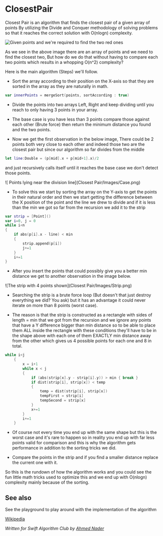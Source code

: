 # ClosestPair

Closest Pair is an algorithm that finds the closest pair of a given array of points By utilizing the Divide and Conquer methodology of solving problems so that it reaches the correct solution with O(nlogn) complexity.

![Given points and we're required to find the two red ones](../Images/1200px-Closest_pair_of_points.png)

As we see in the above image there are an array of points and we need to find the closest two, But how do we do that without having to compare each two points which results in a whopping O(n^2) complexity?

Here is the main algorithm (Steps) we'll follow.

- Sort the array according to their position on the X-axis so that they are sorted in the array as they are naturally in math.

```swift
var innerPoints = mergeSort(points, sortAccording : true)
```

- Divide the points into two arrays Left, Right and keep dividing until you reach to only having 3 points in your array.

- The base case is you have less than 3 points compare those against each other (Brute force) then return the minimum distance you found and the two points.

- Now we get the first observation in the below image, There could be 2 points both very close to each other and indeed those two are the closest pair but since our algorithm so far divides from the middle
 
```swift
let line:Double = (p[mid].x + p[mid+1].x)/2
```

and just recursively calls itself until it reaches the base case we don't detect those points.

![ Points lying near the division line](Closest Pair/Images/Case.png)

- To solve this we start by sorting the array on the Y-axis to get the points in their natural order and then we start getting the difference between the X position of the point and the line we drew to divide and if it is less than the min we got so far from the recursion we add it to the strip 

```swift
var strip = [Point]()   
var i=0, j = 0
while i<n
{
	if abs(p[i].x - line) < min
	{
		strip.append(p[i])
		j+=1
	}
	i+=1
}
```

- After you insert the points that could possibly give you a better min distance we get to another observation in the image below.

![The strip with 4 points shown](Closest Pair/Images/Strip.png)

- Searching the strip is a brute force loop (But doesn't that just destroy everything we did? You ask) but it has an advantage it could never iterate on more than 8 points (worst case).

- The reason is that the strip is constructed as a rectangle with sides of length = min that we got from the recursion and we ignore any points that have a Y difference bigger than min distance so to be able to place them ALL inside the rectangle with these conditions they'll have to be in the shape above with each one of them EXACTLY min distance away from the other which gives us 4 possible points for each one and 8 in total.

```swift
while i<j
    {
        x = i+1
        while x < j
        {
            if (abs(strip[x].y - strip[i].y)) > min { break }
            if dist(strip[i], strip[x]) < temp
            {
                temp = dist(strip[i], strip[x])
                tempFirst = strip[i]
                tempSecond = strip[x]
            }
            x+=1
        }
        i+=1
    }
```

- Of course not every time you end up with the same shape but this is the worst case and it's rare to happen so in reality you end up with far less points valid for comparison and this is why the algorithm gets performance in addition to the sorting tricks we did.

- Compare the points in the strip and if you find a smaller distance replace the current one with it.


So this is the rundown of how the algorithm works and you could see the fun little math tricks used to optimize this and we end up with O(nlogn) complexity mainly because of the sorting.


## See also

See the playground to play around with the implementation of the algorithm

[Wikipedia](https://en.wikipedia.org/wiki/Closest_pair_of_points_problem)

*Written for Swift Algorithm Club by [Ahmed Nader](https://github.com/ahmednader42)*
